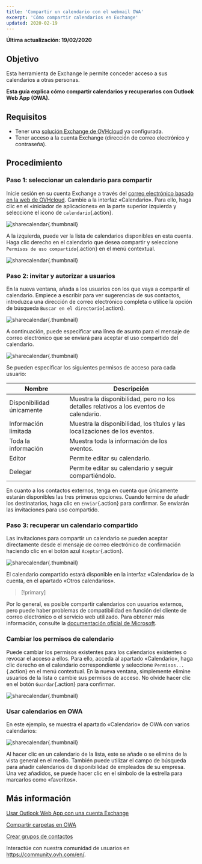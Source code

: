 ```yaml
---
title: 'Compartir un calendario con el webmail OWA'
excerpt: 'Cómo compartir calendarios en Exchange'
updated: 2020-02-19
---
```


**Última actualización: 19/02/2020**

## Objetivo

Esta herramienta de Exchange le permite conceder acceso a sus calendarios a otras personas.

**Esta guía explica cómo compartir calendarios y recuperarlos con Outlook Web App (OWA).**


## Requisitos

- Tener una [solución Exchange de OVHcloud](https://www.ovhcloud.com/es-es/emails/hosted-exchange/) ya configurada.
- Tener acceso a la cuenta Exchange (dirección de correo electrónico y contraseña).


## Procedimiento


### Paso 1: seleccionar un calendario para compartir

Inicie sesión en su cuenta Exchange a través del [correo electrónico basado en la web de OVHcloud](https://www.ovh.es/mail). Cambie a la interfaz «Calendario». Para ello, haga clic en el «iniciador de aplicaciones» en la parte superior izquierda y seleccione el icono de `calendario`{.action}.

![sharecalendar](images/exchange-calendars-step1.png){.thumbnail}

A la izquierda, puede ver la lista de calendarios disponibles en esta cuenta. Haga clic derecho en el calendario que desea compartir y seleccione `Permisos de uso compartido`{.action} en el menú contextual.

![sharecalendar](images/exchange-calendars-step2.png){.thumbnail}


### Paso 2: invitar y autorizar a usuarios

En la nueva ventana, añada a los usuarios con los que vaya a compartir el calendario. Empiece a escribir para ver sugerencias de sus contactos, introduzca una dirección de correo electrónico completa o utilice la opción de búsqueda `Buscar en el directorio`{.action}. 

![sharecalendar](images/exchange-calendars-step3.png){.thumbnail}

A continuación, puede especificar una línea de asunto para el mensaje de correo electrónico que se enviará para aceptar el uso compartido del calendario.

![sharecalendar](images/exchange-calendars-step4.png){.thumbnail}

Se pueden especificar los siguientes permisos de acceso para cada usuario:

|Nombre|Descripción|
|---|---|
|Disponibilidad únicamente|Muestra la disponibilidad, pero no los detalles relativos a los eventos de calendario.|
|Información limitada|Muestra la disponibilidad, los títulos y las localizaciones de los eventos.|
|Toda la información|Muestra toda la información de los eventos.|
|Editor|Permite editar su calendario.|
|Delegar|Permite editar su calendario y seguir compartiéndolo.|

En cuanto a los contactos externos, tenga en cuenta que únicamente estarán disponibles las tres primeras opciones. Cuando termine de añadir los destinatarios, haga clic en `Enviar`{.action} para confirmar. Se enviarán las invitaciones para uso compartido.


### Paso 3: recuperar un calendario compartido

Las invitaciones para compartir un calendario se pueden aceptar directamente desde el mensaje de correo electrónico de confirmación haciendo clic en el botón azul `Aceptar`{.action}.

![sharecalendar](images/exchange-calendars-step5.png){.thumbnail}

El calendario compartido estará disponible en la interfaz «Calendario» de la cuenta, en el apartado «Otros calendarios».

> [!primary]
>
Por lo general, es posible compartir calendarios con usuarios externos, pero puede haber problemas de compatibilidad en función del cliente de correo electrónico o el servicio web utilizado. Para obtener más información, consulte la [documentación oficial de Microsoft](http://go.microsoft.com/fwlink/?LinkId=57561).
>


### Cambiar los permisos de calendario

Puede cambiar los permisos existentes para los calendarios existentes o revocar el acceso a ellos. Para ello, acceda al apartado «Calendario», haga clic derecho en el calendario correspondiente y seleccione `Permisos...`{.action} en el menú contextual. En la nueva ventana, simplemente elimine usuarios de la lista o cambie sus permisos de acceso. No olvide hacer clic en el botón `Guardar`{.action} para confirmar.

![sharecalendar](images/exchange-calendars-step6.png){.thumbnail}


### Usar calendarios en OWA

En este ejemplo, se muestra el apartado «Calendario» de OWA con varios calendarios:

![sharecalendar](images/exchange-calendars-step7.png){.thumbnail}

Al hacer clic en un calendario de la lista, este se añade o se elimina de la vista general en el medio. También puede utilizar el campo de búsqueda para añadir calendarios de disponibilidad de empleados de su empresa. Una vez añadidos, se puede hacer clic en el símbolo de la estrella para marcarlos como «favoritos».


## Más información

[Usar Outlook Web App con una cuenta Exchange](/pages/web/microsoft-collaborative-solutions/owa_user_guide)

[Compartir carpetas en OWA](/pages/web/microsoft-collaborative-solutions/owa_directory_sharing)

[Crear grupos de contactos](/pages/web/microsoft-collaborative-solutions/feature_groups)


Interactúe con nuestra comunidad de usuarios en <https://community.ovh.com/en/>.